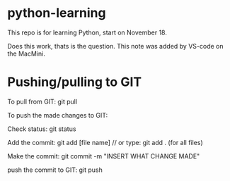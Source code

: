 # python-learning

This repo is for learning Python, start on November 18. 

Does this work, thats is the question. This note was added by VS-code on the MacMini.

# Pushing/pulling to GIT #
To pull from GIT: git pull

To push the made changes to GIT:

Check status: git status

Add the commit: git add [file name] // or type: git add . (for all files)

Make the commit: git commit -m "INSERT WHAT CHANGE MADE"

push the commit to GIT: git push